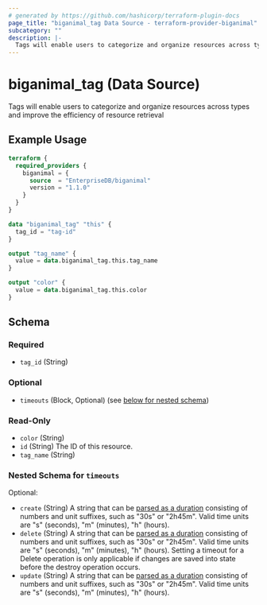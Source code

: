 ```yaml
---
# generated by https://github.com/hashicorp/terraform-plugin-docs
page_title: "biganimal_tag Data Source - terraform-provider-biganimal"
subcategory: ""
description: |-
  Tags will enable users to categorize and organize resources across types and improve the efficiency of resource retrieval
---
```


# biganimal_tag (Data Source)

Tags will enable users to categorize and organize resources across types and improve the efficiency of resource retrieval

## Example Usage

```terraform
terraform {
  required_providers {
    biganimal = {
      source  = "EnterpriseDB/biganimal"
      version = "1.1.0"
    }
  }
}

data "biganimal_tag" "this" {
  tag_id = "tag-id"
}

output "tag_name" {
  value = data.biganimal_tag.this.tag_name
}

output "color" {
  value = data.biganimal_tag.this.color
}
```

<!-- schema generated by tfplugindocs -->
## Schema

### Required

- `tag_id` (String)

### Optional

- `timeouts` (Block, Optional) (see [below for nested schema](#nestedblock--timeouts))

### Read-Only

- `color` (String)
- `id` (String) The ID of this resource.
- `tag_name` (String)

<a id="nestedblock--timeouts"></a>
### Nested Schema for `timeouts`

Optional:

- `create` (String) A string that can be [parsed as a duration](https://pkg.go.dev/time#ParseDuration) consisting of numbers and unit suffixes, such as "30s" or "2h45m". Valid time units are "s" (seconds), "m" (minutes), "h" (hours).
- `delete` (String) A string that can be [parsed as a duration](https://pkg.go.dev/time#ParseDuration) consisting of numbers and unit suffixes, such as "30s" or "2h45m". Valid time units are "s" (seconds), "m" (minutes), "h" (hours). Setting a timeout for a Delete operation is only applicable if changes are saved into state before the destroy operation occurs.
- `update` (String) A string that can be [parsed as a duration](https://pkg.go.dev/time#ParseDuration) consisting of numbers and unit suffixes, such as "30s" or "2h45m". Valid time units are "s" (seconds), "m" (minutes), "h" (hours).
